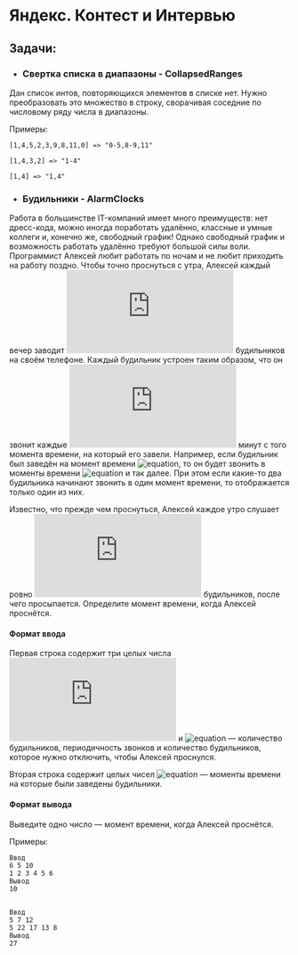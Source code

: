 # Яндекс. Контест и Интервью

## Задачи:
* ### Свертка списка в диапазоны - CollapsedRanges

Дан список интов, повторяющихся элементов в списке нет. Нужно преобразовать это множество в строку, сворачивая соседние по числовому ряду числа в диапазоны.

Примеры:
```
[1,4,5,2,3,9,8,11,0] => "0-5,8-9,11"

[1,4,3,2] => "1-4"

[1,4] => "1,4"
```

* ### Будильники - AlarmClocks

Работа в большинстве IT-компаний имеет много преимуществ: нет дресс-кода, можно иногда поработать удалённо, классные и умные коллеги и, конечно же, свободный график! Однако свободный график и возможность работать удалённо требуют большой силы воли.
Программист Алексей любит работать по ночам и не любит приходить на работу поздно. Чтобы точно проснуться с утра, 
Алексей каждый вечер заводит ![equation](https://latex.codecogs.com/svg.latex?N) будильников на своём телефоне. Каждый будильник устроен таким образом, 
что он звонит каждые ![equation](https://latex.codecogs.com/svg.latex?X) минут с того момента времени, на который его завели. 
Например, если будильник был заведён на момент времени ![equation](https://latex.codecogs.com/svg.latex?t_{i}), 
то он будет звонить в моменты времени ![equation](https://latex.codecogs.com/svg.latex?t_{i},t_{i}+X,t_{i}+2*X) и так далее. При этом если какие-то два будильника начинают звонить в один момент времени, то отображается только один из них.

Известно, что прежде чем проснуться, Алексей каждое утро слушает ровно ![equation](https://latex.codecogs.com/svg.latex?K) будильников, после чего просыпается. Определите момент времени, когда Алексей проснётся.

#### Формат ввода

Первая строка содержит три целых числа ![equation](https://latex.codecogs.com/svg.latex?N,X) и ![equation](https://latex.codecogs.com/svg.latex?K(1<=N<=10^5,1<=X,K<=10^9))
— количество будильников, периодичность звонков и количество будильников, которое нужно отключить, чтобы Алексей проснулся.

Вторая строка содержит целых чисел ![equation](https://latex.codecogs.com/svg.latex?t_{1},t_{2},...,t_{N}(1<=t_{i}<=10^9)) — моменты времени на которые были заведены будильники.

#### Формат вывода

Выведите одно число — момент времени, когда Алексей проснётся.

Примеры:
```
Ввод	
6 5 10
1 2 3 4 5 6
Вывод
10


Ввод	
5 7 12
5 22 17 13 8
Вывод
27
```